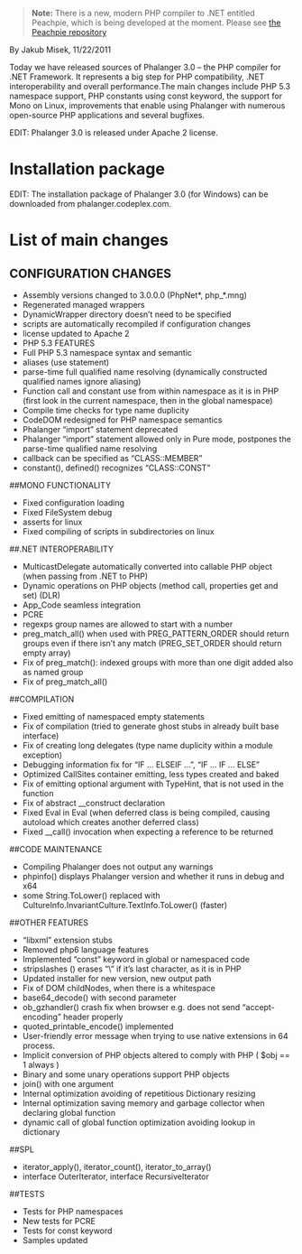 > **Note:** There is a new, modern PHP compiler to .NET entitled Peachpie, which is being developed at the moment. Please see [the Peachpie repository](https://github.com/iolevel/peachpie)

By Jakub Misek, 11/22/2011

Today we have released sources of Phalanger 3.0 – the PHP compiler for .NET Framework. It represents a big step for PHP compatibility, .NET interoperability and overall performance.The main changes include PHP 5.3 namespace support, PHP constants using const keyword, the support for Mono on Linux, improvements that enable using Phalanger with numerous open-source PHP applications and several bugfixes.

EDIT: Phalanger 3.0 is released under Apache 2 license.

# Installation package

EDIT: The installation package of Phalanger 3.0 (for Windows) can be downloaded from phalanger.codeplex.com.

# List of main changes

## CONFIGURATION CHANGES  
- Assembly versions changed to 3.0.0.0 (PhpNet*, php_*.mng)
- Regenerated managed wrappers
- DynamicWrapper directory doesn’t need to be specified
- scripts are automatically recompiled if configuration changes
- license updated to Apache 2
- PHP 5.3 FEATURES
- Full PHP 5.3 namespace syntax and semantic
- aliases (use statement)
- parse-time full qualified name resolving (dynamically constructed qualified names ignore aliasing)
- Function call and constant use from within namespace as it is in PHP (first look in the current namespace, then in the global namespace)
- Compile time checks for type name duplicity
- CodeDOM redesigned for PHP namespace semantics
- Phalanger “import” statement deprecated
- Phalanger “import” statement allowed only in Pure mode, postpones the parse-time qualified name resolving
- callback can be specified as “CLASS::MEMBER”
- constant(), defined() recognizes “CLASS::CONST”

##MONO FUNCTIONALITY
- Fixed configuration loading
- Fixed FileSystem debug  
- asserts for linux
- Fixed compiling of scripts in subdirectories on linux

##.NET INTEROPERABILITY
- MulticastDelegate automatically converted into callable PHP object (when passing from .NET to PHP)
- Dynamic operations on PHP objects (method call, properties get and set) (DLR)
- App_Code seamless integration
- PCRE
- regexps group names are allowed to start with a number
- preg_match_all() when used with PREG_PATTERN_ORDER should return groups even if there isn’t any match (PREG_SET_ORDER should return empty array)
- Fix of preg_match(): indexed groups with more than one digit added also as named group
- Fix of preg_match_all()

##COMPILATION
- Fixed emitting of namespaced empty statements
- Fix of compilation (tried to generate ghost stubs in already built base interface)
- Fix of creating long delegates (type name duplicity within a module exception)
- Debugging information fix for “IF … ELSEIF …”, “IF … IF … ELSE”
- Optimized CallSites container emitting, less types created and baked
- Fix of emitting optional argument with TypeHint, that is not used in the function
- Fix of abstract __construct declaration
- Fixed Eval in Eval (when deferred class is being compiled, causing autoload which creates another deferred class)
- Fixed __call() invocation when expecting a reference to be returned

##CODE MAINTENANCE
- Compiling Phalanger does not output any warnings
- phpinfo() displays Phalanger version and whether it runs in debug and x64
- some String.ToLower() replaced with CultureInfo.InvariantCulture.TextInfo.ToLower() (faster)

##OTHER FEATURES
- “libxml” extension stubs
- Removed php6 language features
- Implemented “const” keyword in global or namespaced code
- stripslashes () erases “\” if it’s last character, as it is in PHP
- Updated installer for new version, new output path
- Fix of DOM childNodes, when there is a whitespace
- base64_decode() with second parameter
- ob_gzhandler() crash fix when browser e.g. does not send “accept-encoding” header properly
- quoted_printable_encode() implemented
- User-friendly error message when trying to use native extensions in 64 process.
- Implicit conversion of PHP objects altered to comply with PHP ( $obj == 1 always )
- Binary and some unary operations support PHP objects
- join() with one argument
- Internal optimization avoiding of repetitious Dictionary resizing
- Internal optimization saving memory and garbage collector when declaring global function
- dynamic call of global function optimization avoiding lookup in dictionary

##SPL
- iterator_apply(), iterator_count(), iterator_to_array()
- interface OuterIterator, interface RecursiveIterator

##TESTS
- Tests for PHP namespaces
- New tests for PCRE
- Tests for const keyword
- Samples updated
